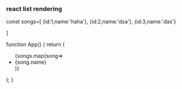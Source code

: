 ### react list rendering
const songs=[
      {id:1,name:'haha'},
      {id:2,name:'dsa'},
      {id:3,name:'das'}

]

function App() {
  return (
    <div className="App">
      <ul>
        {songs.map(song=><li key={song.id}>{song.name}</li>)}
      </ul>
    </div>
  );
}
